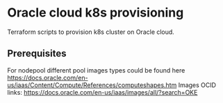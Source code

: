 # Oracle cloud k8s provisioning

Terraform scripts to provision k8s cluster on Oracle cloud.

## Prerequisites  

For nodepool different pool images types could be found here https://docs.oracle.com/en-us/iaas/Content/Compute/References/computeshapes.htm
Images OCID links: https://docs.oracle.com/en-us/iaas/images/all/?search=OKE